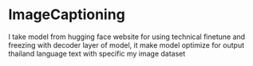 # ImageCaptioning

I take model from hugging face website for using technical finetune 
and freezing  with decoder layer of model, it make model optimize for output thailand language text with specific my image dataset


